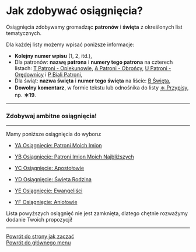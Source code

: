 # Jak zdobywać osiągnięcia?
Osiągnięcia zdobywamy gromadząc **patronów** i **święta** z określonych list tematycznych.

Dla każdej listy możemy wpisać poniższe informacje:

- **Kolejny numer wpisu** (1, 2, itd.),
- Dla patronów: **nazwę patrona** i **numery tego patrona** na czterech listach: [<span class="status status-list"><span class="status status-yellow">T</span> Patroni - Opiekunowie</span>](patroni_opiekunowie.md), [<span class="status status-list"><span class="status status-blue">A</span> Patroni - Obrońcy</span>](patroni_obroncy.md), [<span class="status status-list"><span class="status status-red">U</span> Patroni - Orędownicy</span>](patroni_oredownicy.md) i [<span class="status status-list"><span class="status status-white">P</span> Biali Patroni</span>](biali_patroni.md),
- Dla świąt: **nazwa święta** i **numer tego święta** na liście: [<span class="status status-list"><span class="status status-white">B</span> Święta</span>](swieta.md),
- **Dowolny komentarz**, w formie tekstu lub odnośnika do listy [<span class="status status-list"><span class="status status-list">＊</span> Przypisy</span>](przypisy.md), np. **＊19**.
---
### <div class="colored centered">Zdobywaj ambitne osiągnięcia!</div>

---
Mamy poniższe osiągnięcia do wyboru:
- [<span class="status status-list"><span class="status status-list">YA</span> Osiągnięcie: Patroni Moich Imion</span>](osiagniecie_patroni_moich_imion.md)

- [<span class="status status-list"><span class="status status-list">YB</span> Osiągnięcie: Patroni Imion Moich Najbliższych</span>](osiagniecie_patroni_imion_moich_najblizszych.md)

- [<span class="status status-list"><span class="status status-list">YC</span> Osiągnięcie: Apostołowie</span>](osiagniecie_apostolowie.md)

- [<span class="status status-list"><span class="status status-list">YD</span> Osiągnięcie: Święta Rodzina</span>](osiagniecie_swieta_rodzina.md)

- [<span class="status status-list"><span class="status status-list">YE</span> Osiągnięcie: Ewangeliści</span>](osiagniecie_ewangelisci.md)

- [<span class="status status-list"><span class="status status-list">YF</span> Osiągnięcie: Aniołowie</span>](osiagniecie_aniolowie.md)

Lista powyższych osiągnięć nie jest zamknięta, dlatego chętnie rozważymy dodanie Twoich propozycji!

---
[Powrót do strony jak zaczać](jak_zaczac.md#jak-zaczac-osiagniecia)  
[Powrót do głównego menu](index.md)
